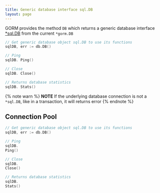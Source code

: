 ```yaml
---
title: Generic database interface sql.DB
layout: page
---
```


GORM provides the method `DB` which returns a generic database interface [\*sql.DB](https://pkg.go.dev/database/sql#DB) from the current `*gorm.DB`

```go
// Get generic database object sql.DB to use its functions
sqlDB, err := db.DB()

// Ping
sqlDB. Ping()

// Close
sqlDB. Close()

// Returns database statistics
sqlDB. Stats()
```

{% note warn %}
**NOTE** If the underlying database connection is not a `*sql.DB`, like in a transaction, it will returns error
{% endnote %}

## Connection Pool

```go
// Get generic database object sql.DB to use its functions
sqlDB, err := db.DB()

// Ping
sqlDB.
Ping()

// Close
sqlDB.
Close()

// Returns database statistics
sqlDB.
Stats()
```
